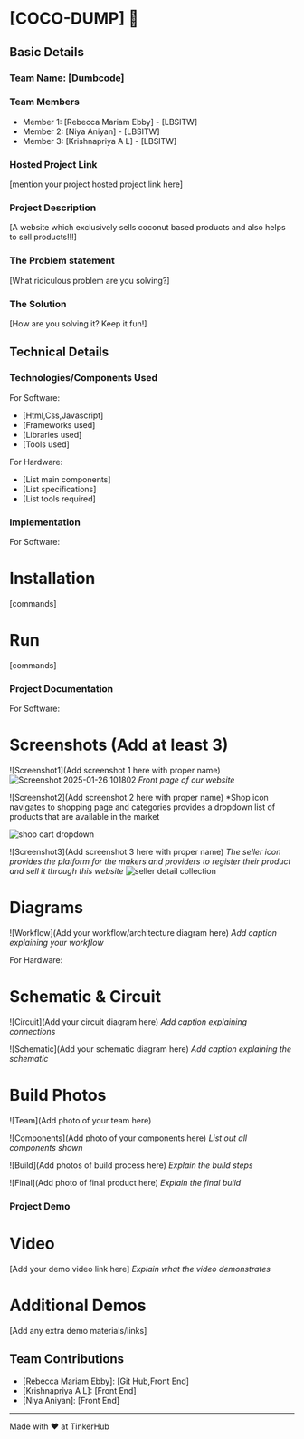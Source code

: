 # [COCO-DUMP] 🎯


## Basic Details
### Team Name: [Dumbcode]


### Team Members
- Member 1: [Rebecca Mariam Ebby] - [LBSITW]
- Member 2: [Niya Aniyan] - [LBSITW]
- Member 3: [Krishnapriya A L] - [LBSITW]

### Hosted Project Link
[mention your project hosted project link here]

### Project Description
[A website which exclusively sells coconut based products and also 
helps to sell products!!!]

### The Problem statement
[What ridiculous problem are you solving?]

### The Solution
[How are you solving it? Keep it fun!]

## Technical Details
### Technologies/Components Used
For Software:
- [Html,Css,Javascript]
- [Frameworks used]
- [Libraries used]
- [Tools used]

For Hardware:
- [List main components]
- [List specifications]
- [List tools required]

### Implementation
For Software:
# Installation
[commands]

# Run
[commands]

### Project Documentation
For Software:

# Screenshots (Add at least 3)
![Screenshot1](Add screenshot 1 here with proper name)
![Screenshot 2025-01-26 101802](https://github.com/user-attachments/assets/900dc674-aff9-4bc5-8cda-6496276b9d95)
*Front page of our website*

![Screenshot2](Add screenshot 2 here with proper name)
*Shop icon navigates to shopping page and categories provides a dropdown list of products that
are available in the market

![shop cart dropdown](https://github.com/user-attachments/assets/16e8dcbb-a23c-4d1b-a2ff-0515fc5d30d7)



![Screenshot3](Add screenshot 3 here with proper name)
*The seller icon provides the platform for the makers and providers to register their product and sell it through this website*
![seller detail collection](https://github.com/user-attachments/assets/fc16b3d3-c330-43e1-bff5-c732e33ba0cf)

# Diagrams
![Workflow](Add your workflow/architecture diagram here)
*Add caption explaining your workflow*

For Hardware:

# Schematic & Circuit
![Circuit](Add your circuit diagram here)
*Add caption explaining connections*

![Schematic](Add your schematic diagram here)
*Add caption explaining the schematic*

# Build Photos
![Team](Add photo of your team here)


![Components](Add photo of your components here)
*List out all components shown*

![Build](Add photos of build process here)
*Explain the build steps*

![Final](Add photo of final product here)
*Explain the final build*

### Project Demo
# Video
[Add your demo video link here]
*Explain what the video demonstrates*

# Additional Demos
[Add any extra demo materials/links]

## Team Contributions
- [Rebecca Mariam Ebby]: [Git Hub,Front End]
- [Krishnapriya A L]: [Front End]
- [Niya Aniyan]: [Front End]

---
Made with ❤️ at TinkerHub
